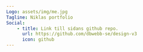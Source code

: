 ```yaml
---
Logo: assets/img/me.jpg
Tagline: Niklas portfolio
Social:
    - title: Link till sidans github repo.
      url: https://github.com/dbwebb-se/design-v3
      icon: github
---
```

